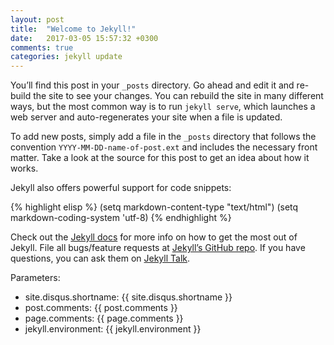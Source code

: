 ```yaml
---
layout: post
title:  "Welcome to Jekyll!"
date:   2017-03-05 15:57:32 +0300
comments: true
categories: jekyll update
---
```


You’ll find this post in your `_posts` directory. Go ahead and edit it
and re-build the site to see your changes. You can rebuild the site in
many different ways, but the most common way is to run `jekyll serve`,
which launches a web server and auto-regenerates your site when a file
is updated.

To add new posts, simply add a file in the `_posts` directory that
follows the convention `YYYY-MM-DD-name-of-post.ext` and includes the
necessary front matter. Take a look at the source for this post to get
an idea about how it works.

Jekyll also offers powerful support for code snippets:

{% highlight elisp %}
(setq markdown-content-type "text/html")
(setq markdown-coding-system 'utf-8)
{% endhighlight %}

Check out the [Jekyll docs][jekyll-docs] for more info on how to get
the most out of Jekyll. File all bugs/feature requests
at [Jekyll’s GitHub repo][jekyll-gh]. If you have questions, you can
ask them on [Jekyll Talk][jekyll-talk].

Parameters:

 - site.disqus.shortname: {{ site.disqus.shortname }}
 - post.comments: {{ post.comments }}
 - page.comments: {{ page.comments }}
 - jekyll.environment: {{ jekyll.environment }}

[jekyll-docs]: https://jekyllrb.com/docs/home
[jekyll-gh]:   https://github.com/jekyll/jekyll
[jekyll-talk]: https://talk.jekyllrb.com/
